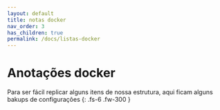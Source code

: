 ```yaml
---
layout: default
title: notas docker
nav_order: 3
has_children: true
permalink: /docs/listas-docker
---
```


# Anotações docker

Para ser fácil replicar alguns itens de nossa estrutura, aqui ficam alguns bakups de configurações
{: .fs-6 .fw-300 }
